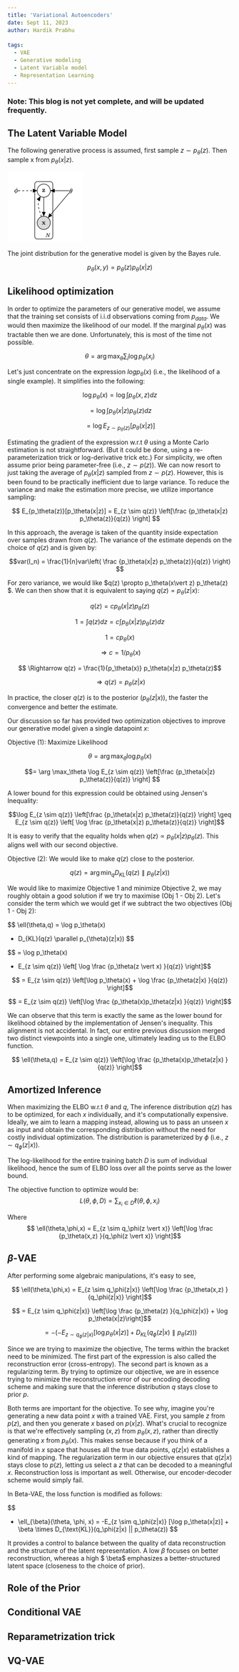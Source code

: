 ```yaml
---
title: 'Variational Autoencoders'
date: Sept 11, 2023
author: Hardik Prabhu

tags:
  - VAE
  - Generative modeling
  - Latent Variable model
  - Representation Learning
---
```


### Note: This blog is not yet complete, and will be updated frequently. 


## The Latent Variable Model

The following generative process is assumed, first sample $z \sim p_\theta(z)$. Then sample x from $p_\theta(x\vert z)$.


![Figure 1 : Directed Graphical Model of VAE](/images/blogs_img/vae/image.png)


The joint distribution for the generative model is given by the Bayes rule.

$$p_\theta(x,y) = p_\theta(z)p_\theta(x|z)$$



## Likelihood optimization

In order to optimize the parameters of our generative model, we 
assume that the training set consists of i.i.d observations coming from $p_{data}$. We would then maximize the likelihood of our model.
If the marginal $p_\theta(x)$ was tractable then we are done. Unfortunately, this is most of the time not possible.

$$\theta = \arg \max_{\theta} \sum_{i} \log p_\theta(x_i)$$

Let's just concentrate on the expression $log p_\theta (x)$ (i.e., the likelihood of a single example). It simplifies into the following: 

$$\log p_\theta(x) = \log \int p_\theta(x,z) dz$$

$$=   \log \int p_\theta(x|z)p_\theta(z) dz$$

$$=   \log  E_{z \sim p_\theta(z)}[p_\theta(x|z)]$$



Estimating the gradient of the expression w.r.t $\theta$ using a Monte Carlo estimation is not straightforward. (But it could be done, using a re-parameterization trick or log-derivative trick etc.) For simplicity, we often assume prior being parameter-free (i.e., $z \sim p(z)$). We can now resort to just taking the average of $p_\theta(x\vert z)$ sampled from $z \sim p(z)$. However, this is been found to be practically inefficient due to large variance. To reduce the variance and make the estimation more precise, we utilize importance sampling:

$$ E_{p_\theta(z)}[p_\theta(x|z)] = E_{z \sim q(z)} \left[\frac {p_\theta(x|z) p_\theta(z)}{q(z)} \right] $$

In this approach, the average is taken of the quantity inside expectation over samples drawn from $q(z)$. The variance of the estimate depends on the choice of $q(z)$ and is given by: 

$$var(I_n) = \frac{1}{n}var\left( \frac {p_\theta(x|z) p_\theta(z)}{q(z)} \right) $$

For zero variance, we would like $q(z) \propto p_\theta(x\vert z) p_\theta(z) $. We can then show that it is equivalent to saying  $q(z) = p_{\theta}(z \vert x)$:


$$ q(z) = c p_\theta(x|z) p_\theta(z)$$

$$1 = \int q(z)dz = c \int p_\theta(x|z) p_\theta(z) dz$$

$$1 = c p_\theta(x)$$

$$ \Rightarrow c = 1/p_\theta(x)$$

$$ \Rightarrow q(z) = \frac{1}{p_\theta(x)} p_\theta(x|z) p_\theta(z)$$

$$ \Rightarrow q(z) = p_{\theta}(z|x) $$

In practice, the closer $q(z)$ is to the posterior ($p_{\theta}(z \vert x))$, the faster the convergence and better the estimate. 

Our discussion so far has provided two optimization objectives to improve our generative model given a single datapoint $x$: 


Objective (1): Maximize Likelihood

$$\theta = \arg \max_\theta \log p_\theta(x) $$


$$= \arg \max_\theta \log E_{z \sim q(z)} \left[\frac {p_\theta(x|z) p_\theta(z)}{q(z)} \right] $$

A lower bound for this expression could be obtained using Jensen's Inequality:

$$\log E_{z \sim q(z)} \left[\frac {p_\theta(x|z) p_\theta(z)}{q(z)} \right] \geq  E_{z \sim q(z)} \left[ \log \frac {p_\theta(x|z) p_\theta(z)}{q(z)} \right]$$

It is easy to verify that the equality holds when $q(z) \propto p_\theta(x \vert z) p_\theta(z)$. This aligns well with our second objective.


Objective (2): We would like to make $q(z)$ close to the posterior.

$$q(z) = \arg \min_q D_{KL}(q(z) \parallel  p_{\theta}(z \vert x)) $$ 


We would like to maximize Objective 1 and minimize Objective 2, we may roughly obtain a good solution if we try to maximise (Obj 1 - Obj 2). Let's consider the term which we would get if we subtract the two objectives (Obj 1 - Obj 2):

$$  \ell(\theta,q) = \log p_\theta(x)
 - D_{KL}(q(z) \parallel  p_{\theta}(z|x)) $$


$$ = \log p_\theta(x)
 + E_{z \sim q(z)} \left[ \log \frac {p_\theta(z \vert x) }{q(z)} \right]$$

$$ = 
 E_{z \sim q(z)} \left[\log p_\theta(x) + \log \frac {p_\theta(z|x) }{q(z)} \right]$$
 
$$ = 
 E_{z \sim q(z)} \left[\log \frac {p_\theta(x)p_\theta(z|x) }{q(z)} \right]$$
 
We can observe that this term is exactly the same as the lower bound for likelihood obtained by the implementation of Jensen's inequality. This alignment is not accidental. In fact, our entire previous discussion merged two distinct viewpoints into a single one, ultimately leading us to the ELBO function.



$$  \ell(\theta,q) = E_{z \sim q(z)} \left[\log \frac {p_\theta(x)p_\theta(z|x) }{q(z)} \right]$$


## Amortized Inference 


When maximizing the ELBO w.r.t $\theta$ and $q$, 
The inference distribution $q(z)$ has to be optimized, for each $x$ individually, and it's computationally expensive. Ideally, we aim to learn a mapping instead, allowing us to pass an unseen $x$ as input and obtain the corresponding distribution without the need for costly individual optimization. The distribution is parameterized by $\phi$ (i.e., $z \sim q_\phi(z \vert x)$).

The log-likelihood for the entire training batch $D$ is sum of  individual likelihood, hence the sum of ELBO loss over all the points serve as the lower bound. 

The objective function to optimize would be:
$$ L(\theta,\phi,D) = \sum_{x_i \in D} \ell(\theta,\phi,x_i)  $$

Where $$  \ell(\theta,\phi,x) = E_{z \sim q_\phi(z \vert x)} \left[\log \frac {p_\theta(x,z) }{q_\phi(z \vert x)} \right]$$


## $\beta$-VAE

After performing some algebraic manipulations, it's easy to see,

$$  \ell(\theta,\phi,x) = E_{z \sim q_\phi(z|x)} \left[\log \frac {p_\theta(x,z) }{q_\phi(z|x)} \right]$$

$$ = E_{z \sim q_\phi(z|x)} \left[\log \frac {p_\theta(z) }{q_\phi(z|x)} + \log p_\theta(x|z)\right]$$


$$ = - (- E_{z \sim q_\phi(z|x)} [ \log p_\theta(x|z)] +  D_{KL}(q_\phi(z|x) \parallel  p_{\theta}(z)) )$$

Since we are trying to maximize the objective, The terms within the bracket need to be minimized. The first part of the expression is also called the reconstruction error (cross-entropy). The second part is known as a regularizing term. By trying to optimize our objective, we are in essence trying to minimize the reconstruction error of our encoding decoding scheme and making sure that the inference distribution $q$ stays close to prior $p$.


Both terms are important for the objective. To see why, imagine you're generating a new data point $x$ with a trained VAE. First, you sample $z$ from $p(z)$, and then you generate $x$ based on $p(x \vert z)$. What's crucial to recognize is that we're effectively sampling $(x, z)$ from $p_\theta(x, z)$, rather than directly generating $x$ from $p_\theta(x)$. This makes sense because if you think of a manifold in $x$ space that houses all the true data points, $q(z \vert x)$ establishes a kind of mapping. The regularization term in our objective ensures that $q(z \vert x)$ stays close to $p(z)$, letting us select a $z$ that can be decoded to a meaningful $x$.  Reconstruction loss is important as well. Otherwise, our encoder-decoder scheme would simply fail.

In Beta-VAE, the loss function is modified as follows:

$$
-  \ell_{\beta}(\theta, \phi, x) = -E_{z \sim q_\phi(z|x)} [\log p_\theta(x|z)] + \beta \times D_{\text{KL}}(q_\phi(z|x) || p_\theta(z))
$$

It provides a control to balance between the quality of data reconstruction and the structure of the latent representation. A low $\beta$ focuses on better reconstruction, whereas a high $ \beta$ emphasizes a better-structured latent space (closeness to the choice of prior).    


## Role of the Prior




## Conditional VAE



## Reparametrization trick 


## VQ-VAE